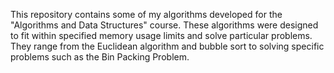 This repository contains some of my algorithms developed for the "Algorithms and Data Structures" course. These algorithms were designed to fit within specified memory usage limits and solve particular problems. They range from the Euclidean algorithm and bubble sort to solving specific problems such as the Bin Packing Problem.
